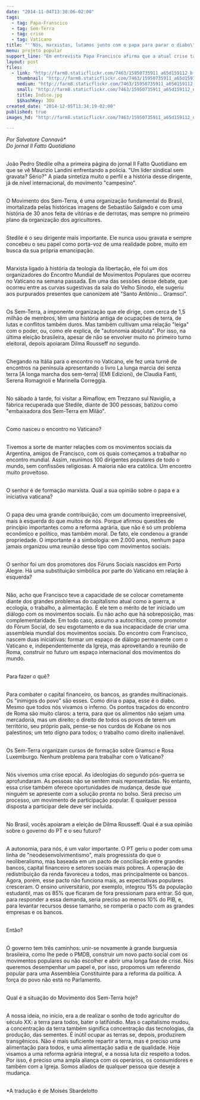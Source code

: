 ```yaml
---
date: "2014-11-04T13:30:06-02:00"
tags:
  - tag: Papa-Franscico
  - tag: Sem-Terra
  - tag: crise
  - tag: Vaticano
title: "''Nós, marxistas, lutamos junto com o papa para parar o diabo\""
menu: projeto popular
support_line: "Em entrevista Papa Francisco afirma que a atual crise também oferece oportunidades de mudança, e qualquer pessoa disposta a participar dele deve ser incluída."
layout: post
files:
  - link: "http://farm8.staticflickr.com/7463/15950735911_a65d159112_b.jpg"
    thumbnail: "http://farm8.staticflickr.com/7463/15950735911_a65d159112_t.jpg"
    medium: "http://farm8.staticflickr.com/7463/15950735911_a65d159112_z.jpg"
    small: "http://farm8.staticflickr.com/7463/15950735911_a65d159112_n.jpg"
    title: Índice.jpg
    $$hashKey: 3OU
created_date: "2014-12-05T13:34:19-02:00"
published: true
images_hd: "http://farm8.staticflickr.com/7463/15950735911_a65d159112_n.jpg"

---
```

<p><em>Por Salvatore Cannav&ograve;*<br />
Do jornal Il Fatto Quotidiano</em></p>

<p><br />
Jo&atilde;o Pedro Stedile olha a primeira p&aacute;gina do jornal Il Fatto Quotidiano em que se v&ecirc; Maurizio Landini enfrentando a pol&iacute;cia. &quot;Um l&iacute;der sindical sem gravata? S&eacute;rio?&quot; A piada sintetiza muito o perfil e a hist&oacute;ria desse dirigente, j&aacute; de n&iacute;vel internacional, do movimento &quot;campesino&quot;. &nbsp;</p>

<p><br />
O Movimento dos Sem-Terra, &eacute; uma organiza&ccedil;&atilde;o fundamental do Brasil, imortalizada pelas hist&oacute;ricas imagens de Sebasti&atilde;o Salgado e com uma hist&oacute;ria de 30 anos feita de vit&oacute;rias e de derrotas, mas sempre no primeiro plano da organiza&ccedil;&atilde;o dos agricultores.</p>

<p><br />
Stedile &eacute; o seu dirigente mais importante. Ele nunca usou gravata e sempre concebeu o seu papel como porta-voz de uma realidade pobre, muito em busca da sua pr&oacute;pria emancipa&ccedil;&atilde;o.</p>

<p><br />
Marxista ligado &agrave; hist&oacute;ria da teologia da liberta&ccedil;&atilde;o, ele foi um dos organizadores do Encontro Mundial de Movimentos Populares que ocorreu no Vaticano na semana passada. Em uma das sess&otilde;es desse debate, que ocorreu entre as curvas sugestivas da sala do Velho S&iacute;nodo, ele sugeriu aos purpurados presentes que canonizem at&eacute; &quot;Santo Ant&ocirc;nio... Gramsci&quot;.</p>

<p><br />
Os Sem-Terra, a imponente organiza&ccedil;&atilde;o que ele dirige, com cerca de 1,5 milh&atilde;o de membros, t&ecirc;m uma hist&oacute;ria antiga de ocupa&ccedil;&otilde;es de terra, de lutas e conflitos tamb&eacute;m duros. Mas tamb&eacute;m cultivam uma rela&ccedil;&atilde;o &quot;leiga&quot; com o poder, ou, como ele explica, de &quot;autonomia absoluta&quot;. Por isso, na &uacute;ltima elei&ccedil;&atilde;o brasileira, apesar de n&atilde;o se envolver muito no primeiro turno eleitoral, depois apoiaram Dilma Rousseff no segundo.</p>

<p><br />
Chegando na It&aacute;lia para o encontro no Vaticano, ele fez uma turn&ecirc; de encontros na pen&iacute;nsula apresentando o livro La lunga marcia dei senza terra [A longa marcha dos sem-terra] (EMI Edizioni), de Claudia Fanti, Serena Romagnoli e Marinella Correggia.</p>

<p><br />
No s&aacute;bado &agrave; tarde, foi visitar a Rimaflow, em Trezzano sul Naviglio, a f&aacute;brica recuperada que Stedile, diante de 300 pessoas, batizou como &quot;embaixadora dos Sem-Terra em Mil&atilde;o&quot;.</p>

<p><br />
Como nasceu o encontro no Vaticano?</p>

<p><br />
Tivemos a sorte de manter rela&ccedil;&otilde;es com os movimentos sociais da Argentina, amigos de Francisco, com os quais come&ccedil;amos a trabalhar no encontro mundial. Assim, reunimos 100 dirigentes populares de todo o mundo, sem confiss&otilde;es religiosas. A maioria n&atilde;o era cat&oacute;lica. Um encontro muito proveitoso.</p>

<p><br />
O senhor &eacute; de forma&ccedil;&atilde;o marxista. Qual a sua opini&atilde;o sobre o papa e a iniciativa vaticana?</p>

<p><br />
O papa deu uma grande contribui&ccedil;&atilde;o, com um documento irrepreens&iacute;vel, mais &agrave; esquerda do que muitos de n&oacute;s. Porque afirmou quest&otilde;es de princ&iacute;pio importantes como a reforma agr&aacute;ria, que n&atilde;o &eacute; s&oacute; um problema econ&ocirc;mico e pol&iacute;tico, mas tamb&eacute;m moral. De fato, ele condenou a grande propriedade. O importante &eacute; a simbologia: em 2.000 anos, nenhum papa jamais organizou uma reuni&atilde;o desse tipo com movimentos sociais.</p>

<p><br />
O senhor foi um dos promotores dos F&oacute;runs Sociais nascidos em Porto Alegre. H&aacute; uma substitui&ccedil;&atilde;o simb&oacute;lica por parte do Vaticano em rela&ccedil;&atilde;o &agrave; esquerda?</p>

<p><br />
N&atilde;o, acho que Francisco teve a capacidade de se colocar corretamente diante dos grandes problemas do capitalismo atual como a guerra, a ecologia, o trabalho, a alimenta&ccedil;&atilde;o. E ele tem o m&eacute;rito de ter iniciado um di&aacute;logo com os movimentos sociais. Eu n&atilde;o acho que h&aacute; sobreposi&ccedil;&atilde;o, mas complementaridade. Em todo caso, assumo a autocr&iacute;tica, como promotor do F&oacute;rum Social, do seu esgotamento e da sua incapacidade de criar uma assembleia mundial dos movimentos sociais. Do encontro com Francisco, nascem duas iniciativas: formar um espa&ccedil;o de di&aacute;logo permanente com o Vaticano e, independentemente da Igreja, mas aproveitando a reuni&atilde;o de Roma, construir no futuro um espa&ccedil;o internacional dos movimentos do mundo.</p>

<p><br />
Para fazer o qu&ecirc;?</p>

<p><br />
Para combater o capital financeiro, os bancos, as grandes multinacionais. Os &quot;inimigos do povo&quot; s&atilde;o esses. Como diria o papa, esse &eacute; o diabo. Mesmo que todos n&oacute;s vivamos o inferno. Os pontos tra&ccedil;ados do encontro de Roma s&atilde;o muito claros: a terra, para que os alimentos n&atilde;o sejam uma mercadoria, mas um direito; o direito de todos os povos de terem um territ&oacute;rio, seu pr&oacute;prio pa&iacute;s, pense-se nos curdos de Kobane os nos palestinos; um teto digno para todos; o trabalho como direito inalien&aacute;vel.</p>

<p><br />
Os Sem-Terra organizam cursos de forma&ccedil;&atilde;o sobre Gramsci e Rosa Luxemburgo. Nenhum problema para trabalhar com o Vaticano?</p>

<p><br />
N&oacute;s vivemos uma crise epocal. As ideologias do segundo p&oacute;s-guerra se aprofundaram. As pessoas n&atilde;o se sentem mais representadas. No entanto, essa crise tamb&eacute;m oferece oportunidades de mudan&ccedil;a, desde que ningu&eacute;m se apresente com a solu&ccedil;&atilde;o pronta no bolso. Ser&aacute; preciso um processo, um movimento de participa&ccedil;&atilde;o popular. E qualquer pessoa disposta a participar dele deve ser inclu&iacute;da.</p>

<p><br />
No Brasil, voc&ecirc;s apoiaram a elei&ccedil;&atilde;o de Dilma Rousseff. Qual &eacute; a sua opini&atilde;o sobre o governo do PT e o seu futuro?</p>

<p><br />
A autonomia, para n&oacute;s, &eacute; um valor importante. O PT geriu o poder com uma linha de &quot;neodesenvolvimentismo&quot;, mais progressista do que o neoliberalismo, mas baseada em um pacto de concilia&ccedil;&atilde;o entre grandes bancos, capital financeiro e setores sociais mais pobres. A opera&ccedil;&atilde;o de redistribui&ccedil;&atilde;o da renda favoreceu a todos, mas principalmente os bancos. Agora, por&eacute;m, esse pacto n&atilde;o funciona mais, as expectativas populares cresceram. O ensino universit&aacute;rio, por exemplo, integrou 15% da popula&ccedil;&atilde;o estudantil, mas os 85% que ficaram de fora pressionam para entrar. S&oacute; que, para responder a essa demanda, seria preciso ao menos 10% do PIB, e, para levantar recursos desse tamanho, se romperia o pacto com as grandes empresas e os bancos.</p>

<p><br />
Ent&atilde;o?</p>

<p><br />
O governo tem tr&ecirc;s caminhos: unir-se novamente &agrave; grande burguesia brasileira, como lhe pede o PMDB, construir um novo pacto social com os movimentos populares ou n&atilde;o escolher e abrir uma longa fase de crise. N&oacute;s queremos desempenhar um papel e, por isso, propomos um referendo popular para uma Assembleia Constituinte para a reforma da pol&iacute;tica. A for&ccedil;a do povo n&atilde;o est&aacute; no Parlamento.</p>

<p><br />
Qual &eacute; a situa&ccedil;&atilde;o do Movimento dos Sem-Terra hoje?</p>

<p><br />
A nossa ideia, no in&iacute;cio, era a de realizar o sonho de todo agricultor do s&eacute;culo XX: a terra para todos, bater o latif&uacute;ndio. Mas o capitalismo mudou, a concentra&ccedil;&atilde;o da terra tamb&eacute;m significa concentra&ccedil;&atilde;o das tecnologias, da produ&ccedil;&atilde;o, das sementes. &Eacute; in&uacute;til ocupar as terras se, depois, produzirem transg&ecirc;nicos. N&atilde;o &eacute; mais suficiente repartir a terra, mas &eacute; preciso uma alimenta&ccedil;&atilde;o para todos, e uma alimenta&ccedil;&atilde;o sadia e de qualidade. Hoje visamos a uma reforma agr&aacute;ria integral, e a nossa luta diz respeito a todos. Por isso, &eacute; preciso uma ampla alian&ccedil;a com os oper&aacute;rios, os consumidores e tamb&eacute;m com a Igreja. Somos aliados de qualquer pessoa que deseje a mudan&ccedil;a.</p>

<p><br />
*A tradu&ccedil;&atilde;o &eacute; de Mois&eacute;s Sbardelotto</p>

<p>&nbsp;</p>

<p>&nbsp;</p>
